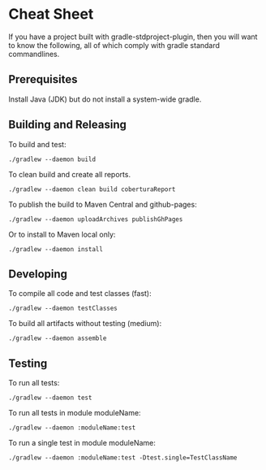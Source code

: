 # Cheat Sheet

If you have a project built with gradle-stdproject-plugin, then you
will want to know the following, all of which comply with gradle
standard commandlines.

## Prerequisites

Install Java (JDK) but do not install a system-wide gradle.

## Building and Releasing

To build and test:

	./gradlew --daemon build

To clean build and create all reports.

	./gradlew --daemon clean build coberturaReport

To publish the build to Maven Central and github-pages:

	./gradlew --daemon uploadArchives publishGhPages

Or to install to Maven local only:

	./gradlew --daemon install

## Developing

To compile all code and test classes (fast):

	./gradlew --daemon testClasses

To build all artifacts without testing (medium):

	./gradlew --daemon assemble

## Testing

To run all tests:

	./gradlew --daemon test

To run all tests in module moduleName:

	./gradlew --daemon :moduleName:test

To run a single test in module moduleName:

	./gradlew --daemon :moduleName:test -Dtest.single=TestClassName

